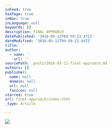 ```yaml
---
inFeed: true
hasPage: true
inNav: true
inLanguage: null
keywords: []
description: FINAL APPROACH
datePublished: '2016-05-12T04:59:23.472Z'
dateModified: '2016-05-12T04:59:22.947Z'
title: ''
author:
  - name: ''
    url: ''
sourcePath: _posts/2016-05-11-final-approach.md
authors: []
publisher:
  name: null
  domain: null
  url: null
  favicon: null
starred: true
url: final-approach/index.html
_type: Article

---
```

![](https://s3-us-west-2.amazonaws.com/the-grid-img/p/faafd5f5dfa8889a291851cb2d2c595e25a26e0f.png)